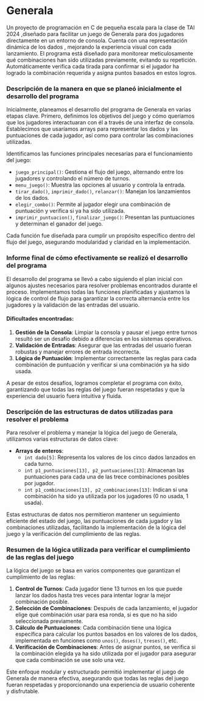 # Generala
Un proyecto de programación en C  de pequeña escala para la clase de TAI 2024 ,diseñado para facilitar un juego de Generala para dos jugadores directamente en un entorno de consola. 
Cuenta con una representación dinámica de los dados , mejorando la experiencia visual con cada lanzamiento. 
El programa está diseñado para monitorear meticulosamente qué combinaciones han sido utilizadas previamente, evitando su repetición. Automáticamente verifica cada tirada para confirmar 
si el jugador ha logrado la combinación requerida y asigna puntos basados en estos logros.
### Descripción de la manera en que se planeó inicialmente el desarrollo del programa

Inicialmente, planeamos el desarrollo del programa de Generala en varias etapas clave. Primero, definimos los objetivos del juego y cómo queríamos que los jugadores interactuaran con él a través de una interfaz de consola. Establecimos que usaríamos arrays para representar los dados y las puntuaciones de cada jugador, así como para controlar las combinaciones utilizadas.

Identificamos las funciones principales necesarias para el funcionamiento del juego:
- `juego_principal()`: Gestiona el flujo del juego, alternando entre los jugadores y controlando el número de turnos.
- `menu_juego()`: Muestra las opciones al usuario y controla la entrada.
- `tirar_dado()`, `imprimir_dado()`, `relanzar()`: Manejan los lanzamientos de los dados.
- `elegir_combo()`: Permite al jugador elegir una combinación de puntuación y verifica si ya ha sido utilizada.
- `imprimir_puntuacion()`, `finalizar_juego()`: Presentan las puntuaciones y determinan el ganador del juego.

Cada función fue diseñada para cumplir un propósito específico dentro del flujo del juego, asegurando modularidad y claridad en la implementación.

### Informe final de cómo efectivamente se realizó el desarrollo del programa

El desarrollo del programa se llevó a cabo siguiendo el plan inicial con algunos ajustes necesarios para resolver problemas encontrados durante el proceso. Implementamos todas las funciones planificadas y ajustamos la lógica de control de flujo para garantizar la correcta alternancia entre los jugadores y la validación de las entradas del usuario.

#### Dificultades encontradas:
1. **Gestión de la Consola**: Limpiar la consola y pausar el juego entre turnos resultó ser un desafío debido a diferencias en los sistemas operativos.
2. **Validación de Entradas**: Asegurar que las entradas del usuario fueran robustas y manejar errores de entrada incorrecta.
3. **Lógica de Puntuación**: Implementar correctamente las reglas para cada combinación de puntuación y verificar si una combinación ya ha sido usada.

A pesar de estos desafíos, logramos completar el programa con éxito, garantizando que todas las reglas del juego fueran respetadas y que la experiencia del usuario fuera intuitiva y fluida.

### Descripción de las estructuras de datos utilizadas para resolver el problema

Para resolver el problema y manejar la lógica del juego de Generala, utilizamos varias estructuras de datos clave:

- **Arrays de enteros**:
  - `int dado[5]`: Representa los valores de los cinco dados lanzados en cada turno.
  - `int p1_puntuaciones[13], p2_puntuaciones[13]`: Almacenan las puntuaciones para cada una de las trece combinaciones posibles por jugador.
  - `int p1_combinaciones[13], p2_combinaciones[13]`: Indican si una combinación ha sido ya utilizada por los jugadores (0 no usada, 1 usada).

Estas estructuras de datos nos permitieron mantener un seguimiento eficiente del estado del juego, las puntuaciones de cada jugador y las combinaciones utilizadas, facilitando la implementación de la lógica del juego y la verificación del cumplimiento de las reglas.

### Resumen de la lógica utilizada para verificar el cumplimiento de las reglas del juego

La lógica del juego se basa en varios componentes que garantizan el cumplimiento de las reglas:

1. **Control de Turnos**: Cada jugador tiene 13 turnos en los que puede lanzar los dados hasta tres veces para intentar lograr la mejor combinación posible.
2. **Selección de Combinaciones**: Después de cada lanzamiento, el jugador elige qué combinación usar para esa ronda, si es que no ha sido seleccionada previamente.
3. **Cálculo de Puntuaciones**: Cada combinación tiene una lógica específica para calcular los puntos basados en los valores de los dados, implementada en funciones como `unos()`, `doses()`, `treses()`, etc.
4. **Verificación de Combinaciones**: Antes de asignar puntos, se verifica si la combinación elegida ya ha sido utilizada por el jugador para asegurar que cada combinación se use solo una vez.

Este enfoque modular y estructurado permitió implementar el juego de Generala de manera efectiva, asegurando que todas las reglas del juego fueran respetadas y proporcionando una experiencia de usuario coherente y disfrutable.
